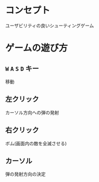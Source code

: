 # コンセプト
ユーザビリティの良いシューティングゲーム

# ゲームの遊び方
## `W` `A` `S` `D` キー
移動
## 左クリック
カーソル方向への弾の発射
## 右クリック
ボム(画面内の敵を全滅させる)
## カーソル
弾の発射方向の決定
